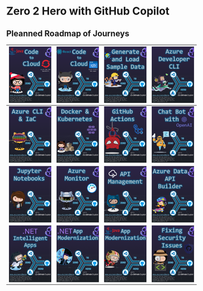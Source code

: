 # Zero 2 Hero with GitHub Copilot

## Pleanned Roadmap of Journeys
  
| [![Java to Azure Red Hat OpenShift](media/java-to-aro.PNG)](journeys/java-to-aro/)  | [![React to Azure Static Web Apps](media/react-to-swa.PNG)](journeys/react-to-swa/)  | [![Generate and Load Sample Data](media/cosmosdb.PNG)](journeys/cosmosdb/)  | [![Azure Developer CLI](media/azd.PNG)](journeys/azd/)  |
| --------------------------------------- | --------------------------------------- | --------------------------------------- | --------------------------------------- |
| [![Azure CLI and IaC](media/IaC.PNG)](journeys/IaC/)  | [![Docker and Kubernetes](media/containers.PNG)](journeys/containers/)  | [![Git Actions](media/actions.PNG)](journeys/actions/)  | [![.NET Chat Bot with OpenAI](media/chat.PNG)](journeys/chat/)  |
| [![Jupyter Notebook](media/notebooks.PNG)](journeys/notebooks/)  | [![Azure Monitor](media/monitor.PNG)](journeys/monitor/)  | [![API Management](media/apim.PNG)](journeys/apim/)  | [![Azure Data API Builder](media/data-api-builder.PNG)](journeys/data-api-builder/)  |
| [![.NET Intelligent-apps](media/dotnet-intelligent-apps.PNG)](journeys/dotnet-intelligent-apps/)  | [![.NET App Modernization](media/dotnet-app-modernization.PNG)](journeys/dotnet-app-modernization/)  | [![Java App Modernization](media/java-app-modernization.PNG)](journeys/java-app-modernization/)  | [![Fixing Security Issues](media/security.PNG)](journeys/security/)  |

